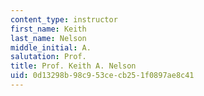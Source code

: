 ```yaml
---
content_type: instructor
first_name: Keith
last_name: Nelson
middle_initial: A.
salutation: Prof.
title: Prof. Keith A. Nelson
uid: 0d13298b-98c9-53ce-cb25-1f0897ae8c41
---
```

